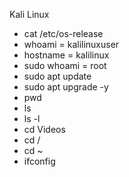 Kali Linux 

- cat /etc/os-release
- whoami = kalilinuxuser 
- hostname = kalilinux
- sudo whoami = root
- sudo apt update
- sudo apt upgrade -y
- pwd
- ls
- ls -l
- cd Videos
- cd /
- cd ~
- ifconfig
